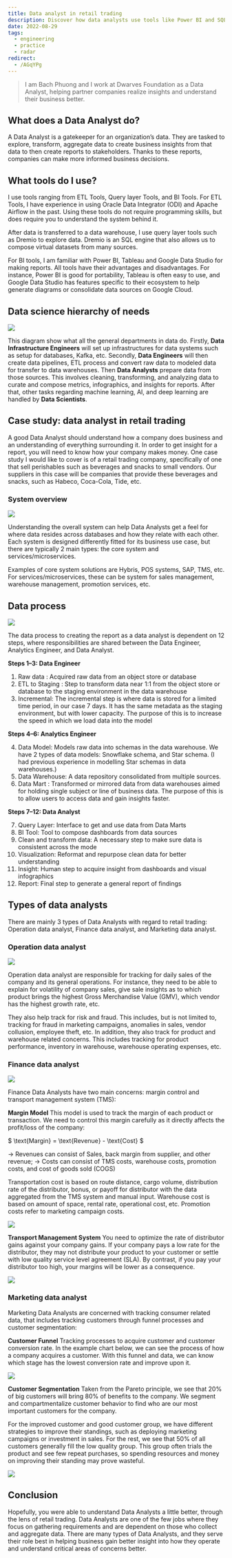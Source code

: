 ```yaml
---
title: Data analyst in retail trading
description: Discover how data analysts use tools like Power BI and SQL to transform retail trading data into actionable business insights on sales, finance, and marketing performance.
date: 2022-08-29
tags:
  - engineering
  - practice
  - radar
redirect:
  - /AGqYPg
---
```


> I am Bach Phuong and I work at Dwarves Foundation as a Data Analyst, helping partner companies realize insights and understand their business better.

## What does a Data Analyst do?

A Data Analyst is a gatekeeper for an organization’s data. They are tasked to explore, transform, aggregate data to create business insights from that data to then create reports to stakeholders. Thanks to these reports, companies can make more informed business decisions.

## What tools do I use?

I use tools ranging from ETL Tools, Query layer Tools, and BI Tools. For ETL Tools, I have experience in using Oracle Data Integrator (ODI) and Apache Airflow in the past. Using these tools do not require programming skills, but does require you to understand the system behind it.

After data is transferred to a data warehouse, I use query layer tools such as Dremio to explore data. Dremio is an SQL engine that also allows us to compose virtual datasets from many sources.

For BI tools, I am familiar with Power BI, Tableau and Google Data Studio for making reports. All tools have their advantages and disadvantages. For instance, Power BI is good for portability, Tableau is often easy to use, and Google Data Studio has features specific to their ecosystem to help generate diagrams or consolidate data sources on Google Cloud.

## Data science hierarchy of needs

![](assets/data-analyst-in-retail-trading_b51792aac952213b495c5a808756aaea_md5.webp)

This diagram show what all the general departments in data do. Firstly, **Data Infrastructure Engineers** will set up infrastructures for data systems such as setup for databases, Kafka, etc. Secondly, **Data Engineers** will then create data pipelines, ETL process and convert raw data to modeled data for transfer to data warehouses. Then **Data Analysts** prepare data from those sources. This involves cleaning, transforming, and analyzing data to curate and compose metrics, infographics, and insights for reports. After that, other tasks regarding machine learning, AI, and deep learning are handled by **Data Scientists**.

## Case study: data analyst in retail trading

A good Data Analyst should understand how a company does business and an understanding of everything surrounding it. In order to get insight for a report, you will need to know how your company makes money. One case study I would like to cover is of a retail trading company, specifically of one that sell perishables such as beverages and snacks to small vendors. Our suppliers in this case will be companies that provide these beverages and snacks, such as Habeco, Coca-Cola, Tide, etc.

### System overview

![](assets/data-analyst-in-retail-trading_14e655f71283c0bb4e3f9b48de8f69a0_md5.webp)

Understanding the overall system can help Data Analysts get a feel for where data resides across databases and how they relate with each other. Each system is designed differently fitted for its business use case, but there are typically 2 main types: the core system and services/microservices.

Examples of core system solutions are Hybris, POS systems, SAP, TMS, etc. For services/microservices, these can be system for sales management, warehouse management, promotion services, etc.

## Data process

![](assets/data-analyst-in-retail-trading_8e94c2b1eae7bec4aa0736af3576cca7_md5.webp)

The data process to creating the report as a data analyst is dependent on 12 steps, where responsibilities are shared between the Data Engineer, Analytics Engineer, and Data Analyst.

**Steps 1–3: Data Engineer**

1. Raw data : Acquired raw data from an object store or database
2. ETL to Staging : Step to transform data near 1:1 from the object store or database to the staging environment in the data warehouse
3. Incremental: The incremental step is where data is stored for a limited time period, in our case 7 days. It has the same metadata as the staging environment, but with lower capacity. The purpose of this is to increase the speed in which we load data into the model

**Steps 4–6: Analytics Engineer**

4. Data Model: Models raw data into schemas in the data warehouse. We have 2 types of data models: Snowflake schema, and Star schema. (I had previous experience in modelling Star schemas in data warehouses.)
5. Data Warehouse: A data repository consolidated from multiple sources.
6. Data Mart : Transformed or mirrored data from data warehouses aimed for holding single subject or line of business data. The purpose of this is to allow users to access data and gain insights faster.

**Steps 7–12: Data Analyst**

7. Query Layer: Interface to get and use data from Data Marts
8. BI Tool: Tool to compose dashboards from data sources
9. Clean and transform data: A necessary step to make sure data is consistent across the mode
10. Visualization: Reformat and repurpose clean data for better understanding
11. Insight: Human step to acquire insight from dashboards and visual infographics
12. Report: Final step to generate a general report of findings

## Types of data analysts

There are mainly 3 types of Data Analysts with regard to retail trading: Operation data analyst, Finance data analyst, and Marketing data analyst.

### Operation data analyst

![](assets/data-analyst-in-retail-trading_18cef87bd2e06e47fc4c26388b3b6897_md5.webp)

Operation data analyst are responsible for tracking for daily sales of the company and its general operations. For instance, they need to be able to explain for volatility of company sales, give sale insights as to which product brings the highest Gross Merchandise Value (GMV), which vendor has the highest growth rate, etc.

They also help track for risk and fraud. This includes, but is not limited to, tracking for fraud in marketing campaigns, anomalies in sales, vendor collusion, employee theft, etc. In addition, they also track for product and warehouse related concerns. This includes tracking for product performance, inventory in warehouse, warehouse operating expenses, etc.

### Finance data analyst

![](assets/data-analyst-in-retail-trading_3d7425b1a0728a1b0bb3464749880f6a_md5.webp)

Finance Data Analysts have two main concerns: margin control and transport management system (TMS):

**Margin Model**
This model is used to track the margin of each product or transaction. We need to control this margin carefully as it directly affects the profit/loss of the company:

$ \text{Margin} = \text{Revenue} - \text{Cost} $

→ Revenues can consist of Sales, back margin from supplier, and other revenue;
→ Costs can consist of TMS costs, warehouse costs, promotion costs, and cost of goods sold (COGS)

Transportation cost is based on route distance, cargo volume, distribution rate of the distributor, bonus, or payoff for distributor with the data aggregated from the TMS system and manual input. Warehouse cost is based on amount of space, rental rate, operational cost, etc. Promotion costs refer to marketing campaign costs.

![](assets/data-analyst-in-retail-trading_7d514b708e3dd2bff8747f1a3adb3001_md5.webp)

**Transport Management System**
You need to optimize the rate of distributor gains against your company gains. If your company pays a low rate for the distributor, they may not distribute your product to your customer or settle with low quality service level agreement (SLA). By contrast, if you pay your distributor too high, your margins will be lower as a consequence.

![](assets/data-analyst-in-retail-trading_58bf592103e00d6b6caa5eead9bd4310_md5.webp)

### Marketing data analyst

Marketing Data Analysts are concerned with tracking consumer related data, that includes tracking customers through funnel processes and customer segmentation:

**Customer Funnel**
Tracking processes to acquire customer and customer conversion rate. In the example chart below, we can see the process of how a company acquires a customer. With this funnel and data, we can know which stage has the lowest conversion rate and improve upon it.

![](assets/data-analyst-in-retail-trading_3aca3432d1627444ce28b323e9773b65_md5.webp)

**Customer Segmentation**
Taken from the Pareto principle, we see that 20% of big customers will bring 80% of benefits to the company. We segment and compartmentalize customer behavior to find who are our most important customers for the company.

For the improved customer and good customer group, we have different strategies to improve their standings, such as deploying marketing campaigns or investment in sales. For the rest, we see that 50% of all customers generally fill the low quality group. This group often trials the product and see few repeat purchases, so spending resources and money on improving their standing may prove wasteful.

![](assets/data-analyst-in-retail-trading_dfe1dcf3b249f0a1569997f9ba5a8f66_md5.webp)

## Conclusion

Hopefully, you were able to understand Data Analysts a little better, through the lens of retail trading. Data Analysts are one of the few jobs where they focus on gathering requirements and are dependent on those who collect and aggregate data. There are many types of Data Analysts, and they serve their role best in helping business gain better insight into how they operate and understand critical areas of concerns better.
